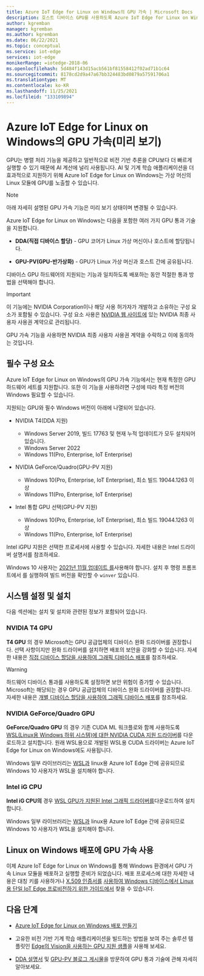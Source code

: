 ```yaml
---
title: Azure IoT Edge for Linux on Windows의 GPU 가속 | Microsoft Docs
description: 호스트 디바이스 GPU를 사용하도록 Azure IoT Edge for Linux on Windows 가상 머신을 구성하는 방법에 관해 알아봅니다.
author: kgremban
manager: kgremban
ms.author: kgremban
ms.date: 06/22/2021
ms.topic: conceptual
ms.service: iot-edge
services: iot-edge
monikerRange: =iotedge-2018-06
ms.openlocfilehash: 5d484f143d15acb561bf81558412f02ad71b1c64
ms.sourcegitcommit: 8178cd2d9a47a67bb324483bd0879a57591706a1
ms.translationtype: MT
ms.contentlocale: ko-KR
ms.lasthandoff: 11/25/2021
ms.locfileid: "133109894"
---
```

# <a name="gpu-acceleration-for-azure-iot-edge-for-linux-on-windows-preview"></a>Azure IoT Edge for Linux on Windows의 GPU 가속(미리 보기)

GPU는 병렬 처리 기능을 제공하고 일반적으로 비전 기반 추론을 CPU보다 더 빠르게 실행할 수 있기 때문에 AI 계산에 널리 사용됩니다. AI 및 기계 학습 애플리케이션을 더 효과적으로 지원하기 위해 Azure IoT Edge for Linux on Windows는 가상 머신의 Linux 모듈에 GPU를 노출할 수 있습니다.

> [!NOTE]
> 아래 자세히 설명된 GPU 가속 기능은 미리 보기 상태이며 변경될 수 있습니다.

Azure IoT Edge for Linux on Windows는 다음을 포함한 여러 가지 GPU 통과 기술을 지원합니다.

* **DDA(직접 디바이스 할당)** - GPU 코어가 Linux 가상 머신이나 호스트에 할당됩니다.

* **GPU-PV(GPU-반가상화)** - GPU가 Linux 가상 머신과 호스트 간에 공유됩니다.

디바이스 GPU 하드웨어의 지원되는 기능과 일치하도록 배포하는 동안 적절한 통과 방법을 선택해야 합니다.

> [!IMPORTANT]
> 이 기능에는 NVIDIA Corporation이나 해당 사용 허가자가 개발하고 소유하는 구성 요소가 포함될 수 있습니다. 구성 요소 사용은 [NVIDIA 웹 사이트에](https://www.nvidia.com/content/DriverDownload-March2009/licence.php?lang=us) 있는 NVIDIA 최종 사용자 사용권 계약으로 관리됩니다.
>
> GPU 가속 기능을 사용하면 NVIDIA 최종 사용자 사용권 계약을 수락하고 이에 동의하는 것입니다.

## <a name="prerequisites"></a>필수 구성 요소

Azure IoT Edge for Linux on Windows의 GPU 가속 기능에서는 현재 특정한 GPU 하드웨어 세트를 지원합니다. 또한 이 기능을 사용하려면 구성에 따라 특정 버전의 Windows 필요할 수 있습니다.

지원되는 GPU와 필수 Windows 버전이 아래에 나열되어 있습니다.

* NVIDIA T4(DDA 지원)

  * Windows Server 2019, 빌드 17763 및 현재 누적 업데이트가 모두 설치되어 있습니다.
  * Windows Server 2022
  * Windows 11(Pro, Enterprise, IoT Enterprise)

* NVIDIA GeForce/Quadro(GPU-PV 지원)

  * Windows 10(Pro, Enterprise, IoT Enterprise), 최소 빌드 19044.1263 이상
  * Windows 11(Pro, Enterprise, IoT Enterprise)

* Intel 통합 GPU 선택(GPU-PV 지원)

  * Windows 10(Pro, Enterprise, IoT Enterprise), 최소 빌드 19044.1263 이상
  * Windows 11(Pro, Enterprise, IoT Enterprise)

Intel iGPU 지원은 선택한 프로세서에 사용할 수 있습니다. 자세한 내용은 Intel 드라이버 설명서를 참조하세요.

Windows 10 사용자는 [2021년 11월 업데이트 를](https://blogs.windows.com/windowsexperience/2021/11/16/how-to-get-the-windows-10-november-2021-update/)사용해야 합니다. 설치 후 명령 프롬프트에서 를 실행하여 빌드 버전을 확인할 수 `winver` 있습니다.

## <a name="system-setup-and-installation"></a>시스템 설정 및 설치

다음 섹션에는 설치 및 설치와 관련된 정보가 포함되어 있습니다.

### <a name="nvidia-t4-gpus"></a>NVIDIA T4 GPU

**T4 GPU** 의 경우 Microsoft는 GPU 공급업체의 디바이스 완화 드라이버를 권장합니다. 선택 사항이지만 완화 드라이버를 설치하면 배포의 보안을 강화할 수 있습니다. 자세한 내용은 [직접 디바이스 할당을 사용하여 그래픽 디바이스 배포](/windows-server/virtualization/hyper-v/deploy/deploying-graphics-devices-using-dda#optional---install-the-partitioning-driver)를 참조하세요.

> [!WARNING]
> 하드웨어 디바이스 통과를 사용하도록 설정하면 보안 위험이 증가할 수 있습니다. Microsoft는 해당되는 경우 GPU 공급업체의 디바이스 완화 드라이버를 권장합니다. 자세한 내용은 [개별 디바이스 할당을 사용하여 그래픽 디바이스 배포](/windows-server/virtualization/hyper-v/deploy/deploying-graphics-devices-using-dda)를 참조하세요.

### <a name="nvidia-geforcequadro-gpus"></a>NVIDIA GeForce/Quadro GPU

**GeForce/Quadro GPU** 의 경우 기존 CUDA ML 워크플로와 함께 사용하도록 [WSL(Linux용 Windows 하위 시스템)에 대한 NVIDIA CUDA 지원 드라이버](https://developer.nvidia.com/cuda/wsl)를 다운로드하고 설치합니다. 원래 WSL용으로 개발된 WSL용 CUDA 드라이버는 Azure IoT Edge for Linux on Windows에도 사용됩니다.

Windows 일부 라이브러리는 [WSL과](/windows/wsl/install) linux용 Azure IoT Edge 간에 공유되므로 Windows 10 사용자가 WSL을 설치해야 합니다. 

### <a name="intel-igpus"></a>Intel iG CPU

**Intel iG CPU의** 경우 [WSL GPU가 지원된 Intel 그래픽 드라이버를](https://www.intel.com/content/www/us/en/download-center/home.html?wapkw=quicklink:download-center)다운로드하여 설치합니다.

Windows 일부 라이브러리는 [WSL과](/windows/wsl/install) linux용 Azure IoT Edge 간에 공유되므로 Windows 10 사용자가 WSL을 설치해야 합니다. 

## <a name="using-gpu-acceleration-for-your-linux-on-windows-deployment"></a>Linux on Windows 배포에 GPU 가속 사용

이제 Azure IoT Edge for Linux on Windows를 통해 Windows 환경에서 GPU 가속 Linux 모듈을 배포하고 실행할 준비가 되었습니다. 배포 프로세스에 대한 자세한 내용은 대칭 키를 사용하거나 [X.509 인증서를](how-to-provision-single-device-linux-on-windows-x509.md) [사용하여 Windows 디바이스에서 Linux용 단일 IoT Edge 프로비전하기 위한 가이드에서](how-to-provision-single-device-linux-on-windows-symmetric.md) 찾을 수 있습니다.

## <a name="next-steps"></a>다음 단계

* [Azure IoT Edge for Linux on Windows 배포 만들기](how-to-install-iot-edge-on-windows.md)

* 고유한 비전 기반 기계 학습 애플리케이션을 빌드하는 방법을 보여 주는 솔루션 템플릿인 [Edge의 Vision을 사용하는 GPU 지원 샘플](https://github.com/Azure-Samples/azure-intelligent-edge-patterns/blob/master/factory-ai-vision/Tutorial/Eflow.md)을 사용해 보세요.

* [DDA 설명서](/windows-server/virtualization/hyper-v/plan/plan-for-gpu-acceleration-in-windows-server#discrete-device-assignment-dda) 및 [GPU-PV 블로그 게시물](https://devblogs.microsoft.com/directx/directx-heart-linux/#gpu-virtualization)을 방문하여 GPU 통과 기술에 관해 자세히 알아보세요.
